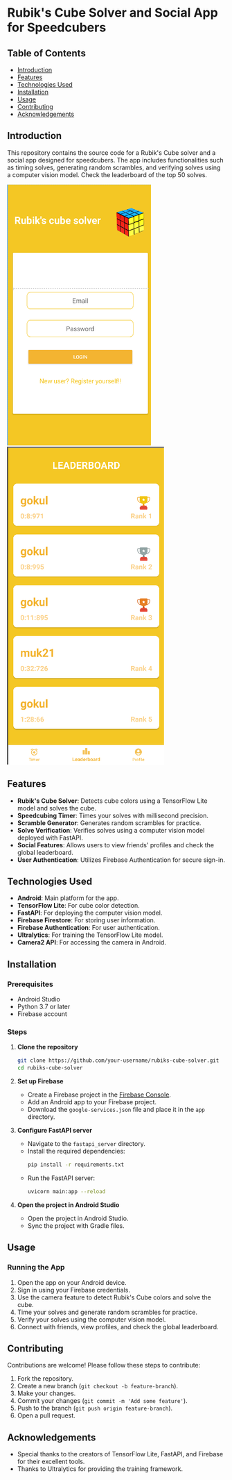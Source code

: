 # Rubik's Cube Solver and Social App for Speedcubers

## Table of Contents
- [Introduction](#introduction)
- [Features](#features)
- [Technologies Used](#technologies-used)
- [Installation](#installation)
- [Usage](#usage)
- [Contributing](#contributing)
- [Acknowledgements](#acknowledgements)

## Introduction
This repository contains the source code for a Rubik's Cube solver and a social app designed for speedcubers. The app includes functionalities such as timing solves, generating random scrambles, and verifying solves using a computer vision model. Check the leaderboard of the top 50 solves.

![App Screenshot](images/imgs1.png)
![App Screenshot](images/imgs2.png)

## Features
- **Rubik's Cube Solver**: Detects cube colors using a TensorFlow Lite model and solves the cube.
- **Speedcubing Timer**: Times your solves with millisecond precision.
- **Scramble Generator**: Generates random scrambles for practice.
- **Solve Verification**: Verifies solves using a computer vision model deployed with FastAPI.
- **Social Features**: Allows users to view friends' profiles and check the global leaderboard.
- **User Authentication**: Utilizes Firebase Authentication for secure sign-in.

## Technologies Used
- **Android**: Main platform for the app.
- **TensorFlow Lite**: For cube color detection.
- **FastAPI**: For deploying the computer vision model.
- **Firebase Firestore**: For storing user information.
- **Firebase Authentication**: For user authentication.
- **Ultralytics**: For training the TensorFlow Lite model.
- **Camera2 API**: For accessing the camera in Android.

## Installation
### Prerequisites
- Android Studio
- Python 3.7 or later
- Firebase account

### Steps
1. **Clone the repository**
    ```sh
    git clone https://github.com/your-username/rubiks-cube-solver.git
    cd rubiks-cube-solver
    ```

2. **Set up Firebase**
   - Create a Firebase project in the [Firebase Console](https://console.firebase.google.com/).
   - Add an Android app to your Firebase project.
   - Download the `google-services.json` file and place it in the `app` directory.

3. **Configure FastAPI server**
   - Navigate to the `fastapi_server` directory.
   - Install the required dependencies:
     ```sh
     pip install -r requirements.txt
     ```
   - Run the FastAPI server:
     ```sh
     uvicorn main:app --reload
     ```

4. **Open the project in Android Studio**
   - Open the project in Android Studio.
   - Sync the project with Gradle files.

## Usage
### Running the App
1. Open the app on your Android device.
2. Sign in using your Firebase credentials.
3. Use the camera feature to detect Rubik's Cube colors and solve the cube.
4. Time your solves and generate random scrambles for practice.
5. Verify your solves using the computer vision model.
6. Connect with friends, view profiles, and check the global leaderboard.

## Contributing
Contributions are welcome! Please follow these steps to contribute:
1. Fork the repository.
2. Create a new branch (`git checkout -b feature-branch`).
3. Make your changes.
4. Commit your changes (`git commit -m 'Add some feature'`).
5. Push to the branch (`git push origin feature-branch`).
6. Open a pull request.


## Acknowledgements
- Special thanks to the creators of TensorFlow Lite, FastAPI, and Firebase for their excellent tools.
- Thanks to Ultralytics for providing the training framework.
